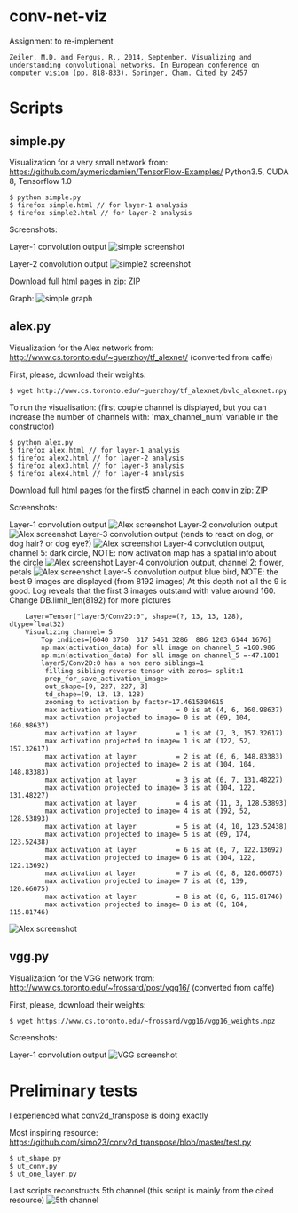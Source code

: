 # conv-net-viz

Assignment to re-implement
```
Zeiler, M.D. and Fergus, R., 2014, September. Visualizing and understanding convolutional networks. In European conference on computer vision (pp. 818-833). Springer, Cham. Cited by 2457
```

# Scripts

## simple.py
Visualization for a very small network from: https://github.com/aymericdamien/TensorFlow-Examples/
Python3.5, CUDA 8, Tensorflow 1.0
```
$ python simple.py
$ firefox simple.html // for layer-1 analysis
$ firefox simple2.html // for layer-2 analysis
```
Screenshots:

Layer-1 convolution output
![simple screenshot](simple_screen.png)

Layer-2 convolution output
![simple2 screenshot](simple2_screen.png)

Download full html pages in zip:
[ZIP](https://drive.google.com/file/d/0BwTp6MaUSAahLUYwbzgtTFJ3Tkk/view?usp=sharing)

Graph:
![simple graph](simple_graph.png)

## alex.py
Visualization for the Alex network from: http://www.cs.toronto.edu/~guerzhoy/tf_alexnet/ (converted from caffe)

First, please, download their weights:
```
$ wget http://www.cs.toronto.edu/~guerzhoy/tf_alexnet/bvlc_alexnet.npy
```

To run the visualisation: (first couple channel is displayed, but you can increase the number of channels with: 'max_channel_num' variable in the constructor)
```
$ python alex.py
$ firefox alex.html // for layer-1 analysis
$ firefox alex2.html // for layer-2 analysis
$ firefox alex3.html // for layer-3 analysis
$ firefox alex4.html // for layer-4 analysis
```

Download full html pages for the first5 channel in each conv in zip:
[ZIP](https://drive.google.com/open?id=1i3x78wTukS6eHTTvl3pwbObymNNdhFZd)

Screenshots:

Layer-1 convolution output
![Alex screenshot](alex_screen.png)
Layer-2 convolution output
![Alex screenshot](alex2_screen.png)
Layer-3 convolution output (tends to react on dog, or dog hair? or dog eye?)
![Alex screenshot](alex3_screen.png)
Layer-4 convolution output, channel 5: dark circle, NOTE: now activation map has a spatial info about the circle
![Alex screenshot](alex4_screen.png)
Layer-4 convolution output, channel 2: flower, petals
![Alex screenshot](alex4_screen_flower.png)
Layer-5 convolution output blue bird, NOTE: the best 9 images are displayed (from 8192 images) At this depth not all the 9 is good. Log reveals that the first 3 images outstand with value around 160.
Change DB.limit_len(8192) for more pictures
```
	Layer=Tensor("layer5/Conv2D:0", shape=(?, 13, 13, 128), dtype=float32)
	Visualizing channel= 5
		Top indices=[6040 3750  317 5461 3286  886 1203 6144 1676]
		np.max(activation_data) for all image on channel_5 =160.986
		np.min(activation_data) for all image on channel_5 =-47.1801
		layer5/Conv2D:0 has a non zero siblings=1
		 filling sibling reverse tensor with zeros= split:1
		 prep_for_save_activation_image>
		 out_shape=[9, 227, 227, 3]
		 td_shape=(9, 13, 13, 128)
		 zooming to activation by factor=17.4615384615
		 max activation at layer          = 0 is at (4, 6, 160.98637)
		 max activation projected to image= 0 is at (69, 104, 160.98637)
		 max activation at layer          = 1 is at (7, 3, 157.32617)
		 max activation projected to image= 1 is at (122, 52, 157.32617)
		 max activation at layer          = 2 is at (6, 6, 148.83383)
		 max activation projected to image= 2 is at (104, 104, 148.83383)
		 max activation at layer          = 3 is at (6, 7, 131.48227)
		 max activation projected to image= 3 is at (104, 122, 131.48227)
		 max activation at layer          = 4 is at (11, 3, 128.53893)
		 max activation projected to image= 4 is at (192, 52, 128.53893)
		 max activation at layer          = 5 is at (4, 10, 123.52438)
		 max activation projected to image= 5 is at (69, 174, 123.52438)
		 max activation at layer          = 6 is at (6, 7, 122.13692)
		 max activation projected to image= 6 is at (104, 122, 122.13692)
		 max activation at layer          = 7 is at (0, 8, 120.66075)
		 max activation projected to image= 7 is at (0, 139, 120.66075)
		 max activation at layer          = 8 is at (0, 6, 115.81746)
		 max activation projected to image= 8 is at (0, 104, 115.81746)
```
![Alex screenshot](alex5_screen.png)

## vgg.py

Visualization for the VGG network from: http://www.cs.toronto.edu/~frossard/post/vgg16/ (converted from caffe)

First, please, download their weights:
```
$ wget https://www.cs.toronto.edu/~frossard/vgg16/vgg16_weights.npz
```

Screenshots:

Layer-1 convolution output
![VGG screenshot](vgg_screen.png)

# Preliminary tests
I experienced what conv2d_transpose is doing exactly

Most inspiring resource: <https://github.com/simo23/conv2d_transpose/blob/master/test.py>
```
$ ut_shape.py
$ ut_conv.py
$ ut_one_layer.py
```
Last scripts reconstructs 5th channel (this script is mainly from the cited resource)
![5th channel](DeconvTest5.png)